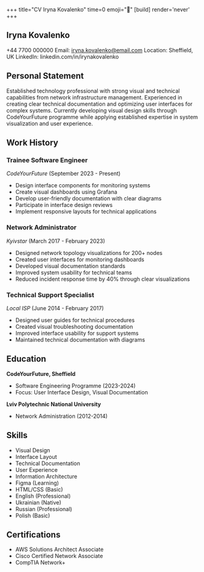 +++
title="CV Iryna Kovalenko"
time=0
emoji="📝"
[build]
render='never'
+++

## Iryna Kovalenko

+44 7700 000000
Email: iryna.kovalenko@email.com
Location: Sheffield, UK
LinkedIn: linkedin.com/in/irynakovalenko

## Personal Statement

Established technology professional with strong visual and technical capabilities from network infrastructure management. Experienced in creating clear technical documentation and optimizing user interfaces for complex systems. Currently developing visual design skills through CodeYourFuture programme while applying established expertise in system visualization and user experience.

## Work History

### Trainee Software Engineer

_CodeYourFuture_ (September 2023 - Present)

- Design interface components for monitoring systems
- Create visual dashboards using Grafana
- Develop user-friendly documentation with clear diagrams
- Participate in interface design reviews
- Implement responsive layouts for technical applications

### Network Administrator

_Kyivstar_ (March 2017 - February 2023)

- Designed network topology visualizations for 200+ nodes
- Created user interfaces for monitoring dashboards
- Developed visual documentation standards
- Improved system usability for technical teams
- Reduced incident response time by 40% through clear visualizations

### Technical Support Specialist

_Local ISP_ (June 2014 - February 2017)

- Designed user guides for technical procedures
- Created visual troubleshooting documentation
- Improved interface usability for support systems
- Maintained technical documentation with diagrams

## Education

**CodeYourFuture, Sheffield**

- Software Engineering Programme (2023-2024)
- Focus: User Interface Design, Visual Documentation

**Lviv Polytechnic National University**

- Network Administration (2012-2014)

## Skills

- Visual Design
- Interface Layout
- Technical Documentation
- User Experience
- Information Architecture
- Figma (Learning)
- HTML/CSS (Basic)
- English (Professional)
- Ukrainian (Native)
- Russian (Professional)
- Polish (Basic)

## Certifications

- AWS Solutions Architect Associate
- Cisco Certified Network Associate
- CompTIA Network+
